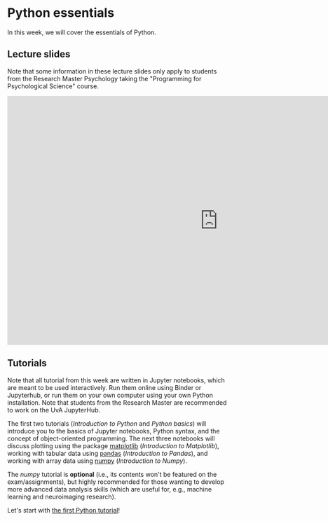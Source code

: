 # Python essentials
In this week, we will cover the essentials of Python. 

## Lecture slides
Note that some information in these lecture slides only apply to students from the Research Master Psychology taking the "Programming for Psychological Science" course.
 
<iframe src="https://docs.google.com/presentation/d/e/2PACX-1vT-QIBrcujQQejLsdtVCsNj_YmNfN7mv_iRt0taSjn2dik7RxMdpy-tNAfs2W3fxIkEVyQrztAc9ksg/embed?start=true&loop=false&delayms=60000" frameborder="0" width="960" height="569" allowfullscreen="true" mozallowfullscreen="true" webkitallowfullscreen="true"></iframe>

## Tutorials
Note that all tutorial from this week are written in Jupyter notebooks, which are meant to be used interactively. Run them online using Binder or Jupyterhub, or run them on your own computer using your own Python installation. Note that students from the Research Master are recommended to work on the UvA JupyterHub. 

The first two tutorials (*Introduction to Python* and *Python basics*) will introduce you to the basics of Jupyter notebooks, Python syntax, and the concept of object-oriented programming. The next three notebooks will discuss plotting using the package [matplotlib](https://matplotlib.org/) (*Introduction to Matplotlib*), working with tabular data using [pandas](https://pandas.pydata.org/) (*Introduction to Pandas*), and working with array data using [numpy](https://numpy.org/) (*Introduction to Numpy*).

The *numpy* tutorial is **optional** (i.e., its contents won't be featured on the exam/assignments), but highly recommended for those wanting to develop more advanced data analysis skills (which are useful for, e.g., machine learning and neuroimaging research).

Let's start with [the first Python tutorial](../solutions/week_1/0_introduction.ipynb)!